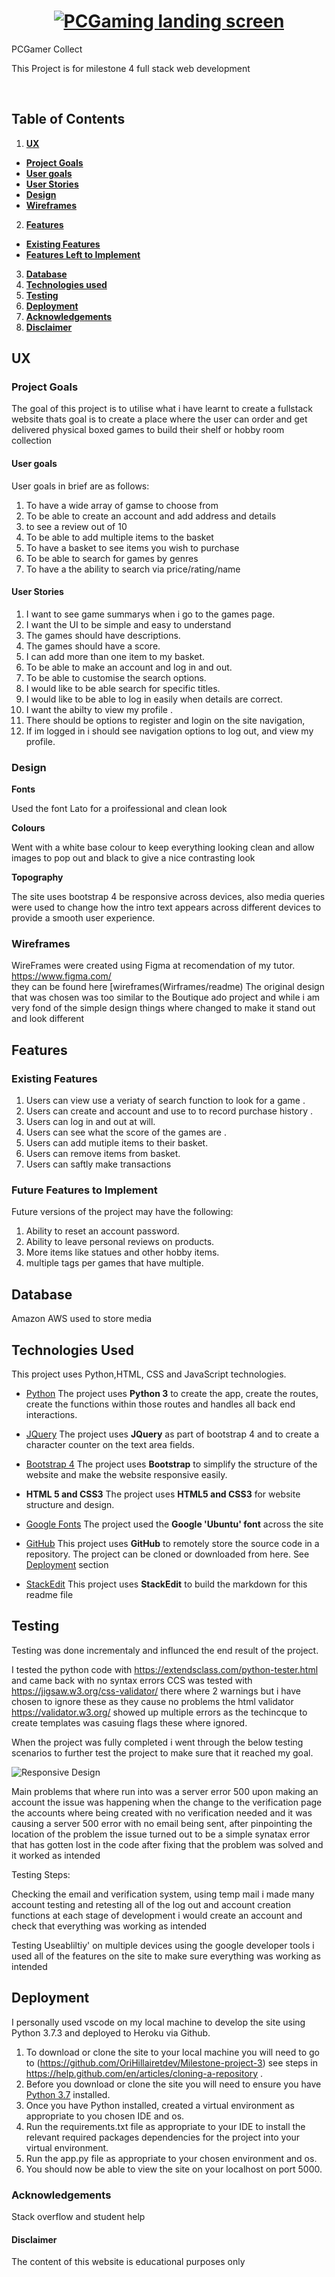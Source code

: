 <h1  align="center">
<a  href=""  target="_blank"><img  src="/static/img/Landingpage.png"  alt="PCGaming landing screen"/></a>

</h1>

PCGamer Collect 

  

This Project is for milestone 4 full stack web development 

<br>
</div>

  

## Table of Contents

1.  [**UX**](#ux)
-  [**Project Goals**](#project-goals)
-  [**User goals**](#user-goals)
-  [**User Stories**](#user-stories)
-  [**Design**](#design)
-  [**Wireframes**](#wireframes)

  
2.  [**Features**](#features)
-  [**Existing Features**](#existing-features)
-  [**Features Left to Implement**](#features-left-to-implement)
3.  [**Database**](#database)
4.  [**Technologies used**](#technologies-used)
5.  [**Testing**](#testing)
6.  [**Deployment**](#deployment)
7.  [**Acknowledgements**](#acknowledgements)
8.  [**Disclaimer**](#disclaimer)

  
## UX

  

### Project Goals

  
The goal of this project is to utilise what i have learnt to create a fullstack website thats goal is to create 
a place where the user can order and get delivered physical boxed games to build their shelf or hobby room collection 
  

#### User goals
User goals in brief are as follows:

 1. To have a wide array of gamse to choose from
 2. To be able to create an account and add address and details
 3. to see a review out of 10
 4. To be able to add multiple items to the basket 
 5. To have a basket to see items you wish to purchase
 6. To be able to search for games by genres 
 7. To have a the ability to search via price/rating/name

  

#### User Stories

1. I want to see game summarys when i go to the games page.
2. I want the UI to be simple and easy to understand
3. The games should have descriptions.
4. The games should have a score.
5. I can add more than one item to my basket.
6. To be able to make an account and log in and out.
7. To be able to customise the search options.
8. I would like to be able search for specific titles.
9. I would like to be able to log in easily when details are correct.
10. I want the abilty to view my profile .
11. There should be options to register and login on the site navigation,
12. If im logged in i should see navigation options to log out, and view my profile.

  

### Design

  
**Fonts**

Used the font Lato for a proifessional and clean look


**Colours**

Went with a white base colour to keep everything looking clean and allow images to pop out and black to give a nice contrasting look 


**Topography**

The site uses bootstrap 4 be responsive across devices, also media queries were used to change how the intro text appears across different devices to provide a smooth user experience.

### Wireframes

WireFrames were created using Figma at recomendation of my tutor. https://www.figma.com/  
they can be found here [wireframes(Wirframes/readme) 
The original design that was chosen was too similar to the Boutique ado project and while i am very fond of the simple design things where changed to make it stand out and look different 

  

## Features

### Existing Features

1. Users can view use a veriaty of search function to look for a game .
2. Users can create and account and use to to record purchase history .
3. Users can log in and out at will.
4. Users can see what the score of the games are .
5. Users can add mutiple items to their basket.
6. Users can remove items from basket.
7. Users can saftly make transactions 


### Future Features to Implement

Future versions of the project may have the following:

1. Ability to reset an account password.
2. Ability to leave personal reviews on products.
3. More items like statues and other hobby items.
4. multiple tags per games that have multiple.



 

## Database

Amazon AWS used to store media 


## Technologies Used

  

This project uses Python,HTML, CSS and JavaScript technologies.

  

-  [Python](https://www.python.org/)
The project uses **Python 3** to create the app, create the routes, create the functions within those routes and handles all back end interactions.


- [JQuery](https://jquery.com)
 The project uses **JQuery** as part of bootstrap 4 and to create a character counter on the text area fields.

-  [Bootstrap 4](https://getbootstrap.com/)
The project uses **Bootstrap** to simplify the structure of the website and make the website responsive easily.

-  **HTML 5 and CSS3**
The project uses **HTML5 and CSS3** for website structure and design.

-  [Google Fonts](https://fonts.google.com/)
The project used the **Google 'Ubuntu' font** across the site

-  [GitHub](https://github.com/)
This project uses **GitHub** to remotely store the source code in a repository. The project can be cloned or downloaded from here. See [Deployment](#deployment) section

-  [StackEdit](https://stackedit.io)
This project uses **StackEdit** to build the markdown for this readme file

 
  
  

## Testing

  

Testing was done incrementaly and influnced the end result of the project.

  
I tested the python code with https://extendsclass.com/python-tester.html and came back with no syntax errors 
CCS was tested with https://jigsaw.w3.org/css-validator/ there where 2 warnings but i have chosen to ignore these as they cause no problems
the html validator https://validator.w3.org/ showed up multiple errors as the techincque to create templates was casuing flags these where ignored.

  

When the project was fully completed i went through the below testing scenarios to further test the project to make sure that it reached my goal.


![Responsive Design](media/Wireframes/Responsivness.png)




Main problems that where run into was a server error 500 upon making an account the issue was happening when the change to the 
verification page the accounts where being created with no verification needed and it was causing a server 500 error with no email being sent, after pinpointing the location of the problem the issue turned out to be a simple synatax error that has gotten lost in the code after fixing that the problem was solved and it worked as intended 


Testing Steps:

Checking the email and verification system, using temp mail i made many account testing and retesting all of the log out and account creation functions at each stage of development i would create an account and check that everything was working as intended 

Testing Useabliltiy' on multiple devices using the google developer tools i used all of the features on the site to make sure everything was working as intended 





## Deployment

I personally used vscode on my local machine to develop the site using Python 3.7.3  and deployed to Heroku via Github.

1. To download or clone the site to your local machine you will need to go to (https://github.com/OriHillairetdev/Milestone-project-3) see steps in https://help.github.com/en/articles/cloning-a-repository .
2. Before you download or clone the site you will need to ensure you have [Python 3.7](https://www.python.org/downloads/) installed. 
3. Once you have Python installed, created a virtual environment as appropriate to you chosen IDE and os.
4. Run the requirements.txt file as appropriate to your IDE to install the relevant required packages dependencies for the project into your virtual environment.
5. Run the app.py file as appropriate to your chosen environment and os.
6. You should now be able to view the site on your localhost on port 5000.

### Acknowledgements

Stack overflow and student help  
  

#### Disclaimer

The content of this website is educational purposes only  